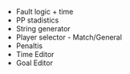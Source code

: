 - Fault logic + time
- PP stadistics
- String generator
- Player selector - Match/General
- Penaltis
- Time Editor
- Goal Editor
